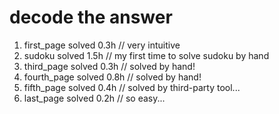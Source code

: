 # decode the answer

1. first_page solved 0.3h // very intuitive
2. sudoku solved 1.5h // my first time to solve sudoku by hand
3. third_page solved 0.3h // solved by hand!
4. fourth_page solved 0.8h // solved by hand!
5. fifth_page solved 0.4h // solved by third-party tool...
6. last_page solved 0.2h // so easy...